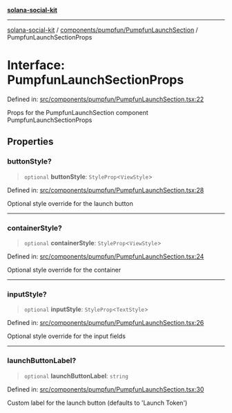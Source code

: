 [**solana-social-kit**](../../../../README.md)

***

[solana-social-kit](../../../../README.md) / [components/pumpfun/PumpfunLaunchSection](../README.md) / PumpfunLaunchSectionProps

# Interface: PumpfunLaunchSectionProps

Defined in: [src/components/pumpfun/PumpfunLaunchSection.tsx:22](https://github.com/SendArcade/solana-social-starter/blob/03568260ca96ed63f77049843c721de1cb011893/src/components/pumpfun/PumpfunLaunchSection.tsx#L22)

Props for the PumpfunLaunchSection component
 PumpfunLaunchSectionProps

## Properties

### buttonStyle?

> `optional` **buttonStyle**: `StyleProp`\<`ViewStyle`\>

Defined in: [src/components/pumpfun/PumpfunLaunchSection.tsx:28](https://github.com/SendArcade/solana-social-starter/blob/03568260ca96ed63f77049843c721de1cb011893/src/components/pumpfun/PumpfunLaunchSection.tsx#L28)

Optional style override for the launch button

***

### containerStyle?

> `optional` **containerStyle**: `StyleProp`\<`ViewStyle`\>

Defined in: [src/components/pumpfun/PumpfunLaunchSection.tsx:24](https://github.com/SendArcade/solana-social-starter/blob/03568260ca96ed63f77049843c721de1cb011893/src/components/pumpfun/PumpfunLaunchSection.tsx#L24)

Optional style override for the container

***

### inputStyle?

> `optional` **inputStyle**: `StyleProp`\<`TextStyle`\>

Defined in: [src/components/pumpfun/PumpfunLaunchSection.tsx:26](https://github.com/SendArcade/solana-social-starter/blob/03568260ca96ed63f77049843c721de1cb011893/src/components/pumpfun/PumpfunLaunchSection.tsx#L26)

Optional style override for the input fields

***

### launchButtonLabel?

> `optional` **launchButtonLabel**: `string`

Defined in: [src/components/pumpfun/PumpfunLaunchSection.tsx:30](https://github.com/SendArcade/solana-social-starter/blob/03568260ca96ed63f77049843c721de1cb011893/src/components/pumpfun/PumpfunLaunchSection.tsx#L30)

Custom label for the launch button (defaults to 'Launch Token')

